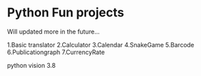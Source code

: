 # Python Fun projects
Will updated more in the future...

1.Basic translator
2.Calculator
3.Calendar
4.SnakeGame
5.Barcode
6.Publicationgraph
7.CurrencyRate

python vision 3.8
